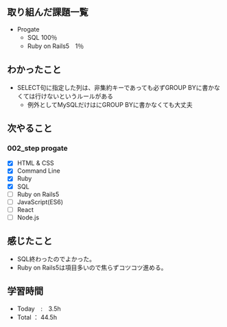 ## 取り組んだ課題一覧
- Progate
  - SQL 100％
  - Ruby on Rails5　1％
## わかったこと
- SELECT句に指定した列は、非集約キーであっても必ずGROUP BYに書かなくては行けないというルールがある
  - 例外としてMySQLだけはにGROUP BYに書かなくても大丈夫
## 次やること
### 002_step progate
- [x] HTML & CSS
- [x] Command Line
- [x] Ruby
- [x] SQL
- [ ] Ruby on Rails5
- [ ] JavaScript(ES6)
- [ ] React
- [ ] Node.js
## 感じたこと
- SQL終わったのでよかった。
- Ruby on Rails5は項目多いので焦らずコツコツ進める。
## 学習時間
- Today　:　3.5h
- Total ： 44.5h
